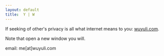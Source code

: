 ```yaml
---
layout: default
title:  Y | W 
---
```


If seeking of other's privacy is all what internet means to you: <a href="https://wuyuli.com" target="_blank">wuyuli.com</a>.

Note that open a new window you will.

email: me[at]wuyuli.com
